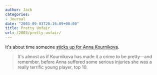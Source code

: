 ```yaml
---
author: Jack
categories:
- Journal
date: "2003-09-03T20:16:09+00:00"
title: Pretty Unfair
url: /2003/pretty-unfair/
---
```


It's about time someone [sticks up for Anna Kournikova][1].
  


> It's almost as if Kournikova has made it a crime to be pretty&#8212;and remember, before Anna suffered some serious injuries she was a really terrific young player, top 10.

 [1]: http://sportsillustrated.cnn.com/2003/writers/frank_deford/09/03/viewpoint/?cnn=yes